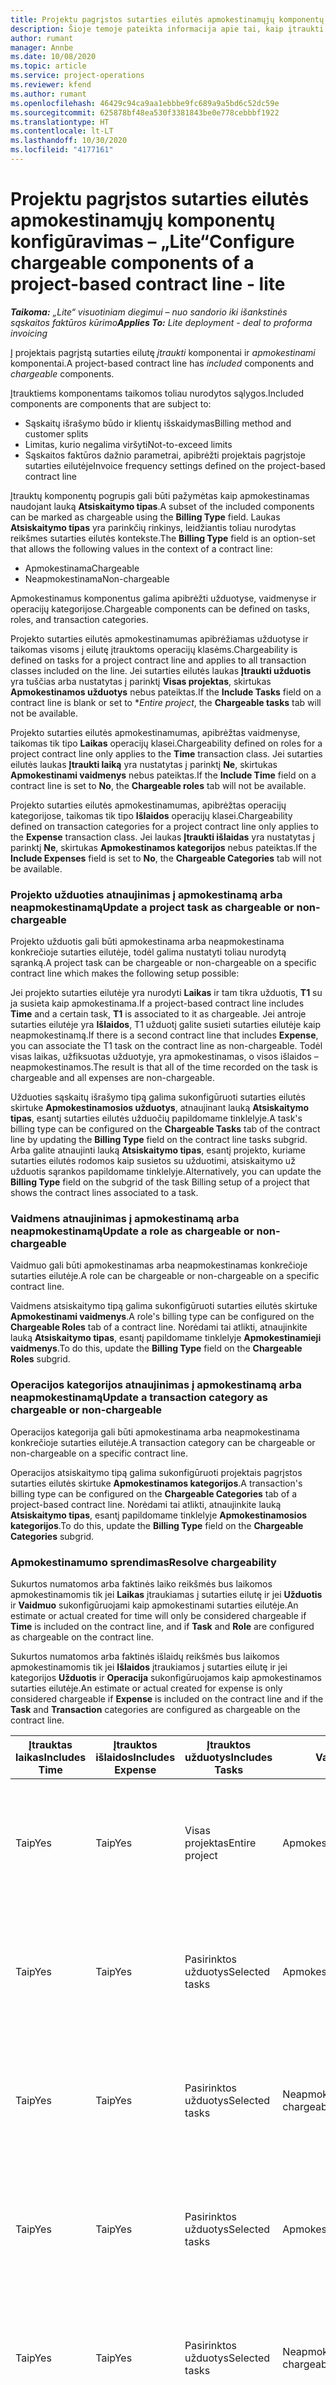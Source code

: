 ```yaml
---
title: Projektu pagrįstos sutarties eilutės apmokestinamųjų komponentų konfigūravimas – „Lite“
description: Šioje temoje pateikta informacija apie tai, kaip įtraukti apmokestinamus komponentus į sutarties eilutes naudojant „Project Operations“.
author: rumant
manager: Annbe
ms.date: 10/08/2020
ms.topic: article
ms.service: project-operations
ms.reviewer: kfend
ms.author: rumant
ms.openlocfilehash: 46429c94ca9aa1ebbbe9fc689a9a5bd6c52dc59e
ms.sourcegitcommit: 625878bf48ea530f3381843be0e778cebbbf1922
ms.translationtype: HT
ms.contentlocale: lt-LT
ms.lasthandoff: 10/30/2020
ms.locfileid: "4177161"
---
```

# <a name="configure-chargeable-components-of-a-project-based-contract-line---lite"></a><span data-ttu-id="cdcd8-103">Projektu pagrįstos sutarties eilutės apmokestinamųjų komponentų konfigūravimas – „Lite“</span><span class="sxs-lookup"><span data-stu-id="cdcd8-103">Configure chargeable components of a project-based contract line - lite</span></span>

<span data-ttu-id="cdcd8-104">_**Taikoma:** „Lite“ visuotiniam diegimui – nuo sandorio iki išankstinės sąskaitos faktūros kūrimo_</span><span class="sxs-lookup"><span data-stu-id="cdcd8-104">_**Applies To:** Lite deployment - deal to proforma invoicing_</span></span>

<span data-ttu-id="cdcd8-105">Į projektais pagrįstą sutarties eilutę *įtraukti* komponentai ir *apmokestinami* komponentai.</span><span class="sxs-lookup"><span data-stu-id="cdcd8-105">A project-based contract line has *included* components and *chargeable* components.</span></span>

<span data-ttu-id="cdcd8-106">Įtrauktiems komponentams taikomos toliau nurodytos sąlygos.</span><span class="sxs-lookup"><span data-stu-id="cdcd8-106">Included components are components that are subject to:</span></span>

  - <span data-ttu-id="cdcd8-107">Sąskaitų išrašymo būdo ir klientų išskaidymas</span><span class="sxs-lookup"><span data-stu-id="cdcd8-107">Billing method and customer splits</span></span>
  - <span data-ttu-id="cdcd8-108">Limitas, kurio negalima viršyti</span><span class="sxs-lookup"><span data-stu-id="cdcd8-108">Not-to-exceed limits</span></span> 
  - <span data-ttu-id="cdcd8-109">Sąskaitos faktūros dažnio parametrai, apibrėžti projektais pagrįstoje sutarties eilutėje</span><span class="sxs-lookup"><span data-stu-id="cdcd8-109">Invoice frequency settings defined on the project-based contract line</span></span>

<span data-ttu-id="cdcd8-110">Įtrauktų komponentų pogrupis gali būti pažymėtas kaip apmokestinamas naudojant lauką **Atsiskaitymo tipas**.</span><span class="sxs-lookup"><span data-stu-id="cdcd8-110">A subset of the included components can be marked as chargeable using the **Billing Type** field.</span></span> <span data-ttu-id="cdcd8-111">Laukas **Atsiskaitymo tipas** yra parinkčių rinkinys, leidžiantis toliau nurodytas reikšmes sutarties eilutės kontekste.</span><span class="sxs-lookup"><span data-stu-id="cdcd8-111">The **Billing Type** field is an option-set that allows the following values in the context of a contract line:</span></span>

  - <span data-ttu-id="cdcd8-112">Apmokestinama</span><span class="sxs-lookup"><span data-stu-id="cdcd8-112">Chargeable</span></span>
  - <span data-ttu-id="cdcd8-113">Neapmokestinama</span><span class="sxs-lookup"><span data-stu-id="cdcd8-113">Non-chargeable</span></span>

<span data-ttu-id="cdcd8-114">Apmokestinamus komponentus galima apibrėžti užduotyse, vaidmenyse ir operacijų kategorijose.</span><span class="sxs-lookup"><span data-stu-id="cdcd8-114">Chargeable components can be defined on tasks, roles, and transaction categories.</span></span>

<span data-ttu-id="cdcd8-115">Projekto sutarties eilutės apmokestinamumas apibrėžiamas užduotyse ir taikomas visoms į eilutę įtrauktoms operacijų klasėms.</span><span class="sxs-lookup"><span data-stu-id="cdcd8-115">Chargeability is defined on tasks for a project contract line and applies to all transaction classes included on the line.</span></span> <span data-ttu-id="cdcd8-116">Jei sutarties eilutės laukas **Įtraukti užduotis** yra tuščias arba nustatytas į parinktį **Visas projektas**, skirtukas **Apmokestinamos užduotys** nebus pateiktas.</span><span class="sxs-lookup"><span data-stu-id="cdcd8-116">If the **Include Tasks** field on a contract line is blank or set to \**Entire project*, the **Chargeable tasks** tab will not be available.</span></span>

<span data-ttu-id="cdcd8-117">Projekto sutarties eilutės apmokestinamumas, apibrėžtas vaidmenyse, taikomas tik tipo **Laikas** operacijų klasei.</span><span class="sxs-lookup"><span data-stu-id="cdcd8-117">Chargeability defined on roles for a project contract line only applies to the **Time** transaction class.</span></span> <span data-ttu-id="cdcd8-118">Jei sutarties eilutės laukas **Įtraukti laiką** yra nustatytas į parinktį **Ne**, skirtukas **Apmokestinami vaidmenys** nebus pateiktas.</span><span class="sxs-lookup"><span data-stu-id="cdcd8-118">If the **Include Time** field on a contract line is set to **No**, the **Chargeable roles** tab will not be available.</span></span>

<span data-ttu-id="cdcd8-119">Projekto sutarties eilutės apmokestinamumas, apibrėžtas operacijų kategorijose, taikomas tik tipo **Išlaidos** operacijų klasei.</span><span class="sxs-lookup"><span data-stu-id="cdcd8-119">Chargeability defined on transaction categories for a project contract line only applies to the **Expense** transaction class.</span></span> <span data-ttu-id="cdcd8-120">Jei laukas **Įtraukti išlaidas** yra nustatytas į parinktį **Ne**, skirtukas **Apmokestinamos kategorijos** nebus pateiktas.</span><span class="sxs-lookup"><span data-stu-id="cdcd8-120">If the **Include Expenses** field is set to **No**, the **Chargeable Categories** tab will not be available.</span></span>

### <a name="update-a-project-task-as-chargeable-or-non-chargeable"></a><span data-ttu-id="cdcd8-121">Projekto užduoties atnaujinimas į apmokestinamą arba neapmokestinamą</span><span class="sxs-lookup"><span data-stu-id="cdcd8-121">Update a project task as chargeable or non-chargeable</span></span>

<span data-ttu-id="cdcd8-122">Projekto užduotis gali būti apmokestinama arba neapmokestinama konkrečioje sutarties eilutėje, todėl galima nustatyti toliau nurodytą sąranką.</span><span class="sxs-lookup"><span data-stu-id="cdcd8-122">A project task can be chargeable or non-chargeable on a specific contract line which makes the following setup possible:</span></span>

<span data-ttu-id="cdcd8-123">Jei projekto sutarties eilutėje yra nurodyti **Laikas** ir tam tikra užduotis, **T1** su ja susieta kaip apmokestinama.</span><span class="sxs-lookup"><span data-stu-id="cdcd8-123">If a project-based contract line includes **Time** and a certain task, **T1** is associated to it as chargeable.</span></span> <span data-ttu-id="cdcd8-124">Jei antroje sutarties eilutėje yra **Išlaidos**, T1 užduotį galite susieti sutarties eilutėje kaip neapmokestinamą.</span><span class="sxs-lookup"><span data-stu-id="cdcd8-124">If there is a second contract line that includes **Expense**, you can associate the T1 task on the contract line as non-chargeable.</span></span> <span data-ttu-id="cdcd8-125">Todėl visas laikas, užfiksuotas užduotyje, yra apmokestinamas, o visos išlaidos – neapmokestinamos.</span><span class="sxs-lookup"><span data-stu-id="cdcd8-125">The result is that all of the time recorded on the task is chargeable and all expenses are non-chargeable.</span></span>

<span data-ttu-id="cdcd8-126">Užduoties sąskaitų išrašymo tipą galima sukonfigūruoti sutarties eilutės skirtuke **Apmokestinamosios užduotys**, atnaujinant lauką **Atsiskaitymo tipas**, esantį sutarties eilutės užduočių papildomame tinklelyje.</span><span class="sxs-lookup"><span data-stu-id="cdcd8-126">A task's billing type can be configured on the **Chargeable Tasks** tab of the contract line by updating the **Billing Type** field on the contract line tasks subgrid.</span></span> <span data-ttu-id="cdcd8-127">Arba galite atnaujinti lauką **Atsiskaitymo tipas**, esantį projekto, kuriame sutarties eilutės rodomos kaip susietos su užduotimi, atsiskaitymo už užduotis sąrankos papildomame tinklelyje.</span><span class="sxs-lookup"><span data-stu-id="cdcd8-127">Alternatively, you can update the **Billing Type** field on the subgrid of the task Billing setup of a project that shows the contract lines associated to a task.</span></span>

### <a name="update-a-role-as-chargeable-or-non-chargeable"></a><span data-ttu-id="cdcd8-128">Vaidmens atnaujinimas į apmokestinamą arba neapmokestinamą</span><span class="sxs-lookup"><span data-stu-id="cdcd8-128">Update a role as chargeable or non-chargeable</span></span>

<span data-ttu-id="cdcd8-129">Vaidmuo gali būti apmokestinamas arba neapmokestinamas konkrečioje sutarties eilutėje.</span><span class="sxs-lookup"><span data-stu-id="cdcd8-129">A role can be chargeable or non-chargeable on a specific contract line.</span></span>

<span data-ttu-id="cdcd8-130">Vaidmens atsiskaitymo tipą galima sukonfigūruoti sutarties eilutės skirtuke **Apmokestinami vaidmenys**.</span><span class="sxs-lookup"><span data-stu-id="cdcd8-130">A role's billing type can be configured on the **Chargeable Roles** tab of a contract line.</span></span> <span data-ttu-id="cdcd8-131">Norėdami tai atlikti, atnaujinkite lauką **Atsiskaitymo tipas**, esantį papildomame tinklelyje **Apmokestinamieji vaidmenys**.</span><span class="sxs-lookup"><span data-stu-id="cdcd8-131">To do this, update the **Billing Type** field on the **Chargeable Roles** subgrid.</span></span>

### <a name="update-a-transaction-category-as-chargeable-or-non-chargeable"></a><span data-ttu-id="cdcd8-132">Operacijos kategorijos atnaujinimas į apmokestinamą arba neapmokestinamą</span><span class="sxs-lookup"><span data-stu-id="cdcd8-132">Update a transaction category as chargeable or non-chargeable</span></span>

<span data-ttu-id="cdcd8-133">Operacijos kategorija gali būti apmokestinama arba neapmokestinama konkrečioje sutarties eilutėje.</span><span class="sxs-lookup"><span data-stu-id="cdcd8-133">A transaction category can be chargeable or non-chargeable on a specific contract line.</span></span>

<span data-ttu-id="cdcd8-134">Operacijos atsiskaitymo tipą galima sukonfigūruoti projektais pagrįstos sutarties eilutės skirtuke **Apmokestinamos kategorijos**.</span><span class="sxs-lookup"><span data-stu-id="cdcd8-134">A transaction's billing type can be configured on the **Chargeable Categories** tab of a project-based contract line.</span></span> <span data-ttu-id="cdcd8-135">Norėdami tai atlikti, atnaujinkite lauką **Atsiskaitymo tipas**, esantį papildomame tinklelyje **Apmokestinamosios kategorijos**.</span><span class="sxs-lookup"><span data-stu-id="cdcd8-135">To do this, update the **Billing Type** field on the **Chargeable Categories** subgrid.</span></span>

### <a name="resolve-chargeability"></a><span data-ttu-id="cdcd8-136">Apmokestinamumo sprendimas</span><span class="sxs-lookup"><span data-stu-id="cdcd8-136">Resolve chargeability</span></span>

<span data-ttu-id="cdcd8-137">Sukurtos numatomos arba faktinės laiko reikšmės bus laikomos apmokestinamomis tik jei **Laikas** įtraukiamas į sutarties eilutę ir jei **Užduotis** ir **Vaidmuo** sukonfigūruojami kaip apmokestinami sutarties eilutėje.</span><span class="sxs-lookup"><span data-stu-id="cdcd8-137">An estimate or actual created for time will only be considered chargeable if **Time** is included on the contract line, and if **Task** and **Role** are configured as chargeable on the contract line.</span></span>

<span data-ttu-id="cdcd8-138">Sukurtos numatomos arba faktinės išlaidų reikšmės bus laikomos apmokestinamomis tik jei **Išlaidos** įtraukiamos į sutarties eilutę ir jei kategorijos **Užduotis** ir **Operacija** sukonfigūruojamos kaip apmokestinamos sutarties eilutėje.</span><span class="sxs-lookup"><span data-stu-id="cdcd8-138">An estimate or actual created for expense is only considered chargeable if **Expense** is included on the contract line and if the **Task** and **Transaction** categories are configured as chargeable on the contract line.</span></span>


| <span data-ttu-id="cdcd8-139">Įtrauktas laikas</span><span class="sxs-lookup"><span data-stu-id="cdcd8-139">Includes Time</span></span> | <span data-ttu-id="cdcd8-140">Įtrauktos išlaidos</span><span class="sxs-lookup"><span data-stu-id="cdcd8-140">Includes Expense</span></span> | <span data-ttu-id="cdcd8-141">Įtrauktos užduotys</span><span class="sxs-lookup"><span data-stu-id="cdcd8-141">Includes Tasks</span></span> | <span data-ttu-id="cdcd8-142">Vaidmuo</span><span class="sxs-lookup"><span data-stu-id="cdcd8-142">Role</span></span>           | <span data-ttu-id="cdcd8-143">Kategorija.</span><span class="sxs-lookup"><span data-stu-id="cdcd8-143">Category</span></span>       | <span data-ttu-id="cdcd8-144">Užduotis</span><span class="sxs-lookup"><span data-stu-id="cdcd8-144">Task</span></span>                                                                                                      |
|---------------|------------------|----------------|----------------|----------------|-----------------------------------------------------------------------------------------------------------|
| <span data-ttu-id="cdcd8-145">Taip</span><span class="sxs-lookup"><span data-stu-id="cdcd8-145">Yes</span></span>           | <span data-ttu-id="cdcd8-146">Taip</span><span class="sxs-lookup"><span data-stu-id="cdcd8-146">Yes</span></span>              | <span data-ttu-id="cdcd8-147">Visas projektas</span><span class="sxs-lookup"><span data-stu-id="cdcd8-147">Entire project</span></span> | <span data-ttu-id="cdcd8-148">Apmokestinama</span><span class="sxs-lookup"><span data-stu-id="cdcd8-148">Chargeable</span></span>     | <span data-ttu-id="cdcd8-149">Apmokestinama</span><span class="sxs-lookup"><span data-stu-id="cdcd8-149">Chargeable</span></span>     | <span data-ttu-id="cdcd8-150">Atsiskaitymas pagal faktinį laiką: **Apmokestinamas**</span><span class="sxs-lookup"><span data-stu-id="cdcd8-150">Billing on a Time actual: **Chargeable**</span></span> </br> <span data-ttu-id="cdcd8-151">Atsiskaitymas pagal faktines išlaidas: **Apmokestinamas**</span><span class="sxs-lookup"><span data-stu-id="cdcd8-151">Billing type on Expense actual: **Chargeable**</span></span>           |
| <span data-ttu-id="cdcd8-152">Taip</span><span class="sxs-lookup"><span data-stu-id="cdcd8-152">Yes</span></span>           | <span data-ttu-id="cdcd8-153">Taip</span><span class="sxs-lookup"><span data-stu-id="cdcd8-153">Yes</span></span>              | <span data-ttu-id="cdcd8-154">Pasirinktos užduotys</span><span class="sxs-lookup"><span data-stu-id="cdcd8-154">Selected tasks</span></span> | <span data-ttu-id="cdcd8-155">Apmokestinama</span><span class="sxs-lookup"><span data-stu-id="cdcd8-155">Chargeable</span></span>     | <span data-ttu-id="cdcd8-156">Apmokestinama</span><span class="sxs-lookup"><span data-stu-id="cdcd8-156">Chargeable</span></span>     | <span data-ttu-id="cdcd8-157">Atsiskaitymas pagal faktinį laiką: **Apmokestinamas**</span><span class="sxs-lookup"><span data-stu-id="cdcd8-157">Billing on a Time actual: **Chargeable**</span></span> </br> <span data-ttu-id="cdcd8-158">Atsiskaitymas pagal faktines išlaidas: **Apmokestinamas**</span><span class="sxs-lookup"><span data-stu-id="cdcd8-158">Billing type on Expense actual: **Chargeable**</span></span>           |
| <span data-ttu-id="cdcd8-159">Taip</span><span class="sxs-lookup"><span data-stu-id="cdcd8-159">Yes</span></span>           | <span data-ttu-id="cdcd8-160">Taip</span><span class="sxs-lookup"><span data-stu-id="cdcd8-160">Yes</span></span>              | <span data-ttu-id="cdcd8-161">Pasirinktos užduotys</span><span class="sxs-lookup"><span data-stu-id="cdcd8-161">Selected tasks</span></span> | <span data-ttu-id="cdcd8-162">Neapmokestinama</span><span class="sxs-lookup"><span data-stu-id="cdcd8-162">Non-chargeable</span></span> | <span data-ttu-id="cdcd8-163">Apmokestinama</span><span class="sxs-lookup"><span data-stu-id="cdcd8-163">Chargeable</span></span>     | <span data-ttu-id="cdcd8-164">Atsiskaitymas pagal faktinį laiką: **Neapmokestinamas**</span><span class="sxs-lookup"><span data-stu-id="cdcd8-164">Billing on a Time actual: **Non-chargeable**</span></span> </br> <span data-ttu-id="cdcd8-165">Atsiskaitymas pagal faktines išlaidas: **Apmokestinamas**</span><span class="sxs-lookup"><span data-stu-id="cdcd8-165">Billing type on Expense actual: **Chargeable**</span></span>       |
| <span data-ttu-id="cdcd8-166">Taip</span><span class="sxs-lookup"><span data-stu-id="cdcd8-166">Yes</span></span>           | <span data-ttu-id="cdcd8-167">Taip</span><span class="sxs-lookup"><span data-stu-id="cdcd8-167">Yes</span></span>              | <span data-ttu-id="cdcd8-168">Pasirinktos užduotys</span><span class="sxs-lookup"><span data-stu-id="cdcd8-168">Selected tasks</span></span> | <span data-ttu-id="cdcd8-169">Apmokestinama</span><span class="sxs-lookup"><span data-stu-id="cdcd8-169">Chargeable</span></span>     | <span data-ttu-id="cdcd8-170">Apmokestinama</span><span class="sxs-lookup"><span data-stu-id="cdcd8-170">Chargeable</span></span>     | <span data-ttu-id="cdcd8-171">Atsiskaitymas pagal faktinį laiką: **Neapmokestinamas**</span><span class="sxs-lookup"><span data-stu-id="cdcd8-171">Billing on a Time actual: **Non-chargeable**</span></span> </br> <span data-ttu-id="cdcd8-172">Atsiskaitymas pagal faktines išlaidas: **Neapmokestinamas**</span><span class="sxs-lookup"><span data-stu-id="cdcd8-172">Billing type on Expense actual:   **Non-chargeable**</span></span> |
| <span data-ttu-id="cdcd8-173">Taip</span><span class="sxs-lookup"><span data-stu-id="cdcd8-173">Yes</span></span>           | <span data-ttu-id="cdcd8-174">Taip</span><span class="sxs-lookup"><span data-stu-id="cdcd8-174">Yes</span></span>              | <span data-ttu-id="cdcd8-175">Pasirinktos užduotys</span><span class="sxs-lookup"><span data-stu-id="cdcd8-175">Selected tasks</span></span> | <span data-ttu-id="cdcd8-176">Neapmokestinama</span><span class="sxs-lookup"><span data-stu-id="cdcd8-176">Non-chargeable</span></span> | <span data-ttu-id="cdcd8-177">Apmokestinama</span><span class="sxs-lookup"><span data-stu-id="cdcd8-177">Chargeable</span></span>     | <span data-ttu-id="cdcd8-178">Atsiskaitymas pagal faktinį laiką: **Neapmokestinamas**</span><span class="sxs-lookup"><span data-stu-id="cdcd8-178">Billing on a Time actual: **Non-chargeable**</span></span> </br> <span data-ttu-id="cdcd8-179">Atsiskaitymas pagal faktines išlaidas: **Neapmokestinamas**</span><span class="sxs-lookup"><span data-stu-id="cdcd8-179">Billing type on Expense actual:   **Non-chargeable**</span></span> |
| <span data-ttu-id="cdcd8-180">Taip</span><span class="sxs-lookup"><span data-stu-id="cdcd8-180">Yes</span></span>           | <span data-ttu-id="cdcd8-181">Taip</span><span class="sxs-lookup"><span data-stu-id="cdcd8-181">Yes</span></span>              | <span data-ttu-id="cdcd8-182">Pasirinktos užduotys</span><span class="sxs-lookup"><span data-stu-id="cdcd8-182">Selected tasks</span></span> | <span data-ttu-id="cdcd8-183">Neapmokestinama</span><span class="sxs-lookup"><span data-stu-id="cdcd8-183">Non-chargeable</span></span> | <span data-ttu-id="cdcd8-184">Neapmokestinama</span><span class="sxs-lookup"><span data-stu-id="cdcd8-184">Non-chargeable</span></span> | <span data-ttu-id="cdcd8-185">Atsiskaitymas pagal faktinį laiką: **Neapmokestinamas**</span><span class="sxs-lookup"><span data-stu-id="cdcd8-185">Billing on a Time actual: **Non-chargeable**</span></span> </br> <span data-ttu-id="cdcd8-186">Atsiskaitymas pagal faktines išlaidas: **Neapmokestinamas**</span><span class="sxs-lookup"><span data-stu-id="cdcd8-186">Billing type on Expense actual:   **Non-chargeable**</span></span> |
| <span data-ttu-id="cdcd8-187">No</span><span class="sxs-lookup"><span data-stu-id="cdcd8-187">No</span></span>            | <span data-ttu-id="cdcd8-188">Taip</span><span class="sxs-lookup"><span data-stu-id="cdcd8-188">Yes</span></span>              | <span data-ttu-id="cdcd8-189">Visas projektas</span><span class="sxs-lookup"><span data-stu-id="cdcd8-189">Entire project</span></span> | <span data-ttu-id="cdcd8-190">Negalima nustatyti</span><span class="sxs-lookup"><span data-stu-id="cdcd8-190">Can't be set</span></span>   | <span data-ttu-id="cdcd8-191">Apmokestinama</span><span class="sxs-lookup"><span data-stu-id="cdcd8-191">Chargeable</span></span>     | <span data-ttu-id="cdcd8-192">Atsiskaitymas pagal faktinį laiką: **Nėra**</span><span class="sxs-lookup"><span data-stu-id="cdcd8-192">Billing on a Time actual: **Not available**</span></span></br><span data-ttu-id="cdcd8-193">Atsiskaitymas pagal faktines išlaidas: **Apmokestinamas**</span><span class="sxs-lookup"><span data-stu-id="cdcd8-193">Billing type on Expense actual: **Chargeable**</span></span>          |
| <span data-ttu-id="cdcd8-194">No</span><span class="sxs-lookup"><span data-stu-id="cdcd8-194">No</span></span>            | <span data-ttu-id="cdcd8-195">Taip</span><span class="sxs-lookup"><span data-stu-id="cdcd8-195">Yes</span></span>              | <span data-ttu-id="cdcd8-196">Visas projektas</span><span class="sxs-lookup"><span data-stu-id="cdcd8-196">Entire project</span></span> | <span data-ttu-id="cdcd8-197">Negalima nustatyti</span><span class="sxs-lookup"><span data-stu-id="cdcd8-197">Can't be set</span></span>   | <span data-ttu-id="cdcd8-198">Neapmokestinama</span><span class="sxs-lookup"><span data-stu-id="cdcd8-198">Non-chargeable</span></span> | <span data-ttu-id="cdcd8-199">Atsiskaitymas pagal faktinį laiką: **Nėra**</span><span class="sxs-lookup"><span data-stu-id="cdcd8-199">Billing on a Time actual: **Not available**</span></span></br> <span data-ttu-id="cdcd8-200">Atsiskaitymas pagal faktines išlaidas: **Neapmokestinamas**</span><span class="sxs-lookup"><span data-stu-id="cdcd8-200">Billing type on Expense actual: **Non-chargeable**</span></span>     |
| <span data-ttu-id="cdcd8-201">Taip</span><span class="sxs-lookup"><span data-stu-id="cdcd8-201">Yes</span></span>           | <span data-ttu-id="cdcd8-202">No</span><span class="sxs-lookup"><span data-stu-id="cdcd8-202">No</span></span>               | <span data-ttu-id="cdcd8-203">Visas projektas</span><span class="sxs-lookup"><span data-stu-id="cdcd8-203">Entire project</span></span> | <span data-ttu-id="cdcd8-204">Apmokestinama</span><span class="sxs-lookup"><span data-stu-id="cdcd8-204">Chargeable</span></span>     | <span data-ttu-id="cdcd8-205">Negalima nustatyti</span><span class="sxs-lookup"><span data-stu-id="cdcd8-205">Can't be set</span></span>   | <span data-ttu-id="cdcd8-206">Atsiskaitymas pagal faktinį laiką: **Apmokestinamas**</span><span class="sxs-lookup"><span data-stu-id="cdcd8-206">Billing on a Time actual: **Chargeable**</span></span> </br> <span data-ttu-id="cdcd8-207">Atsiskaitymas pagal faktines išlaidas: **Nėra**</span><span class="sxs-lookup"><span data-stu-id="cdcd8-207">Billing type on Expense actual: **Not available**</span></span>        |
| <span data-ttu-id="cdcd8-208">Taip</span><span class="sxs-lookup"><span data-stu-id="cdcd8-208">Yes</span></span>           | <span data-ttu-id="cdcd8-209">No</span><span class="sxs-lookup"><span data-stu-id="cdcd8-209">No</span></span>               | <span data-ttu-id="cdcd8-210">Visas projektas</span><span class="sxs-lookup"><span data-stu-id="cdcd8-210">Entire project</span></span> | <span data-ttu-id="cdcd8-211">Neapmokestinama</span><span class="sxs-lookup"><span data-stu-id="cdcd8-211">Non-chargeable</span></span> | <span data-ttu-id="cdcd8-212">Negalima nustatyti</span><span class="sxs-lookup"><span data-stu-id="cdcd8-212">Can't be set</span></span>   | <span data-ttu-id="cdcd8-213">Atsiskaitymas pagal faktinį laiką: **Neapmokestinamas**</span><span class="sxs-lookup"><span data-stu-id="cdcd8-213">Billing on a Time actual: **Non-chargeable**</span></span> </br><span data-ttu-id="cdcd8-214">Atsiskaitymas pagal faktines išlaidas: **Nėra**</span><span class="sxs-lookup"><span data-stu-id="cdcd8-214">Billing type on Expense actual: **Not   available**</span></span>   |
